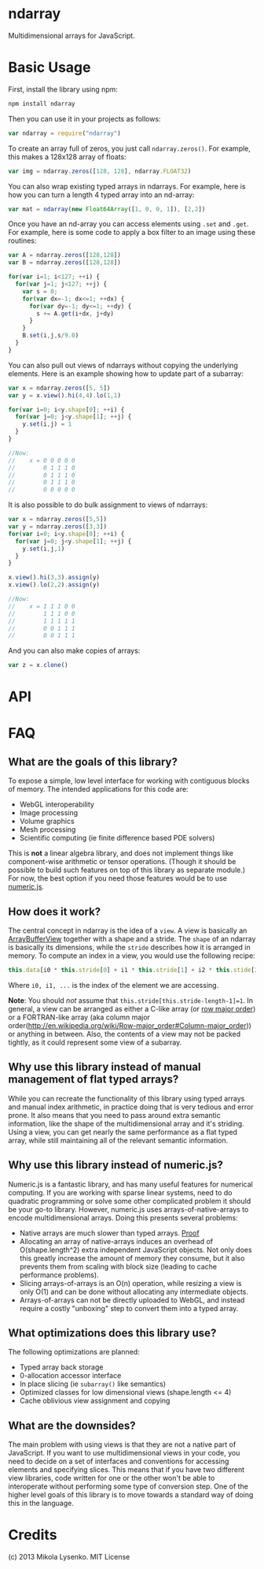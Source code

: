 ndarray
=======
Multidimensional arrays for JavaScript.

Basic Usage
===========
First, install the library using npm:

```sh
npm install ndarray
```

Then you can use it in your projects as follows:

```javascript
var ndarray = require("ndarray")
```
    
To create an array full of zeros, you just call `ndarray.zeros()`.  For example, this makes a 128x128 array of floats:

```javascript
var img = ndarray.zeros([128, 128], ndarray.FLOAT32)
```

You can also wrap existing typed arrays in ndarrays.  For example, here is how you can turn a length 4 typed array into an nd-array:

```javascript
var mat = ndarray(new Float64Array([1, 0, 0, 1]), [2,2])
```

Once you have an nd-array you can access elements using `.set` and `.get`.  For example, here is some code to apply a box filter to an image using these routines:

```javascript
var A = ndarray.zeros([128,128])
var B = ndarray.zeros([128,128])

for(var i=1; i<127; ++i) {
  for(var j=1; j<127; ++j) {
    var s = 0;
    for(var dx=-1; dx<=1; ++dx) {
      for(var dy=-1; dy<=1; ++dy) {
        s += A.get(i+dx, j+dy)
      }
    }
    B.set(i,j,s/9.0)
  }
}
```

You can also pull out views of ndarrays without copying the underlying elements.  Here is an example showing how to update part of a subarray:

```javascript
var x = ndarray.zeros([5, 5])
var y = x.view().hi(4,4).lo(1,1)

for(var i=0; i<y.shape[0]; ++i) {
  for(var j=0; j<y.shape[1]; ++j) {
    y.set(i,j) = 1
  }
}

//Now:
//    x = 0 0 0 0 0
//        0 1 1 1 0
//        0 1 1 1 0
//        0 1 1 1 0
//        0 0 0 0 0
```

It is also possible to do bulk assignment to views of ndarrays:


```javascript
var x = ndarray.zeros([5,5])
var y = ndarray.zeros([3,3])
for(var i=0; i<y.shape[0]; ++i) {
  for(var j=0; j<y.shape[1]; ++j) {
    y.set(i,j,1)
  }
}

x.view().hi(3,3).assign(y)
x.view().lo(2,2).assign(y)

//Now:
//    x = 1 1 1 0 0
//        1 1 1 0 0
//        1 1 1 1 1
//        0 0 1 1 1
//        0 0 1 1 1
```

And you can also make copies of arrays:

```javascript
var z = x.clone()
```


API
===



FAQ
===

## What are the goals of this library?

To expose a simple, low level interface for working with contiguous blocks of memory.  The intended applications for this code are:

* WebGL interoperability
* Image processing
* Volume graphics
* Mesh processing
* Scientific computing (ie finite difference based PDE solvers)

This is **not** a linear algebra library, and does not implement things like component-wise arithmetic or tensor operations.  (Though it should be possible to build such features on top of this library as separate module.)  For now, the best option if you need those features would be to use [numeric.js](http://www.numericjs.com/).

## How does it work?

The central concept in ndarray is the idea of a `view`.  A view is basically an [ArrayBufferView](https://developer.mozilla.org/en-US/docs/JavaScript/Typed_arrays/ArrayBufferView) together with a shape and a stride.  The `shape` of an ndarray is basically its dimensions, while the `stride` describes how it is arranged in memory.  To compute an index in a view, you would use the following recipe:

```javascript
this.data[i0 * this.stride[0] + i1 * this.stride[1] + i2 * this.stide[2] ....]
```

Where `i0, i1, ...` is the index of the element we are accessing.

**Note**: You should *not* assume that `this.stride[this.stride-length-1]=1`.  In general, a view can be arranged as either a C-like array (or [row major order](http://en.wikipedia.org/wiki/Row-major_order)) or a FORTRAN-like array (aka column major order(http://en.wikipedia.org/wiki/Row-major_order#Column-major_order)) or anything in between.  Also, the contents of a view may not be packed tightly, as it could represent some view of a subarray.

## Why use this library instead of manual management of flat typed arrays?

While you can recreate the functionality of this library using typed arrays and manual index arithmetic, in practice doing that is very tedious and error prone.  It also means that you need to pass around extra semantic information, like the shape of the multidimensional array and it's striding.  Using a view, you can get nearly the same performance as a flat typed array, while still maintaining all of the relevant semantic information.

## Why use this library instead of numeric.js?

Numeric.js is a fantastic library, and has many useful features for numerical computing.  If you are working with sparse linear systems, need to do quadratic programming or solve some other complicated problem it should be your go-to library.  However, numeric.js uses arrays-of-native-arrays to encode multidimensional arrays.  Doing this presents several problems:

* Native arrays are much slower than typed arrays. [Proof](https://github.com/mikolalysenko/ndarray-experiments)
* Allocating an array of native-arrays induces an overhead of O(shape.length^2) extra independent JavaScript objects.  Not only does this greatly increase the amount of memory they consume, but it also prevents them from scaling with block size (leading to cache performance problems).
* Slicing arrays-of-arrays is an O(n) operation, while resizing a view is only O(1) and can be done without allocating any intermediate objects.
* Arrays-of-arrays can not be directly uploaded to WebGL, and instead require a costly "unboxing" step to convert them into a typed array.

## What optimizations does this library use?

The following optimizations are planned:

* Typed array back storage
* 0-allocation accessor interface
* In place slicing (ie `subarray()` like semantics)
* Optimized classes for low dimensional views (shape.length <= 4)
* Cache oblivious view assignment and copying

## What are the downsides?

The main problem with using views is that they are not a native part of JavaScript.  If you want to use multidimensional views in your code, you need to decide on a set of interfaces and conventions for accessing elements and specifying slices.  This means that if you have two different view libraries, code written for one or the other won't be able to interoperate without performing some type of conversion step.  One of the higher level goals of this library is to move towards a standard way of doing this in the language.

Credits
=======
(c) 2013 Mikola Lysenko. MIT License